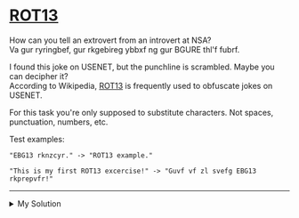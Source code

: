 # [ROT13](https://www.codewars.com/kata/52223df9e8f98c7aa7000062)

How can you tell an extrovert from an introvert at NSA?  
Va gur ryringbef, gur rkgebireg ybbxf ng gur BGURE thl'f fubrf.

I found this joke on USENET, but the punchline is scrambled. Maybe you can decipher it?  
According to Wikipedia, [ROT13](http://en.wikipedia.org/wiki/ROT13) is frequently used to obfuscate jokes on USENET.

For this task you're only supposed to substitute characters. Not spaces, punctuation, numbers, etc.

Test examples:

    "EBG13 rknzcyr." -> "ROT13 example."

    "This is my first ROT13 excercise!" -> "Guvf vf zl svefg EBG13 rkprepvfr!"

---

<details><summary>My Solution</summary>

```js
function rot13(str) {
  return str.replace(/[a-z]/gi, char => {
    const offset = char.charCodeAt(0) < 91 ? 65 : 97
    return String.fromCharCode(((char.charCodeAt(0) - offset + 13) % 26) + offset)
  })
}
```

</details>
